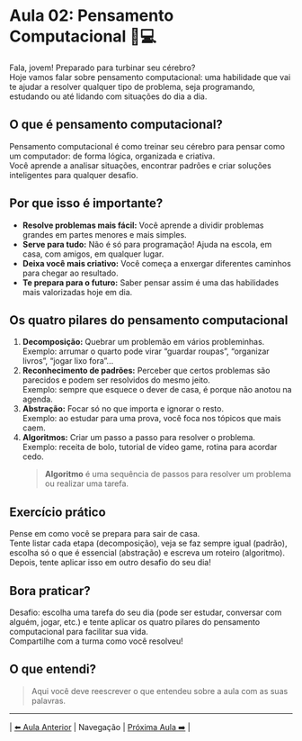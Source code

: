 # Aula 02: Pensamento Computacional 🧠💻

Fala, jovem! Preparado para turbinar seu cérebro?  
Hoje vamos falar sobre pensamento computacional: uma habilidade que vai te ajudar a resolver qualquer tipo de problema, seja programando, estudando ou até lidando com situações do dia a dia.

## O que é pensamento computacional?

Pensamento computacional é como treinar seu cérebro para pensar como um computador: de forma lógica, organizada e criativa.  
Você aprende a analisar situações, encontrar padrões e criar soluções inteligentes para qualquer desafio.

## Por que isso é importante?

- **Resolve problemas mais fácil:** Você aprende a dividir problemas grandes em partes menores e mais simples.
- **Serve para tudo:** Não é só para programação! Ajuda na escola, em casa, com amigos, em qualquer lugar.
- **Deixa você mais criativo:** Você começa a enxergar diferentes caminhos para chegar ao resultado.
- **Te prepara para o futuro:** Saber pensar assim é uma das habilidades mais valorizadas hoje em dia.

## Os quatro pilares do pensamento computacional

1. **Decomposição:** Quebrar um problemão em vários probleminhas.  
    Exemplo: arrumar o quarto pode virar “guardar roupas”, “organizar livros”, “jogar lixo fora”...
2. **Reconhecimento de padrões:** Perceber que certos problemas são parecidos e podem ser resolvidos do mesmo jeito.  
    Exemplo: sempre que esquece o dever de casa, é porque não anotou na agenda.
3. **Abstração:** Focar só no que importa e ignorar o resto.  
    Exemplo: ao estudar para uma prova, você foca nos tópicos que mais caem.
4. **Algoritmos:** Criar um passo a passo para resolver o problema.  
    Exemplo: receita de bolo, tutorial de vídeo game, rotina para acordar cedo.
    > **Algoritmo** é uma sequência de passos para resolver um problema ou realizar uma tarefa.

## Exercício prático

Pense em como você se prepara para sair de casa.  
Tente listar cada etapa (decomposição), veja se faz sempre igual (padrão), escolha só o que é essencial (abstração) e escreva um roteiro (algoritmo).  
Depois, tente aplicar isso em outro desafio do seu dia!

## Bora praticar?

Desafio: escolha uma tarefa do seu dia (pode ser estudar, conversar com alguém, jogar, etc.) e tente aplicar os quatro pilares do pensamento computacional para facilitar sua vida.  
Compartilhe com a turma como você resolveu!

## O que entendi?

> Aqui você deve reescrever o que entendeu sobre a aula com as suas palavras.

---

| [⬅️ Aula Anterior](../aula-01-logica-programacao/README.md) | Navegação | [Próxima Aula ➡️](../aula-03-historia-programacao/README.md) |
